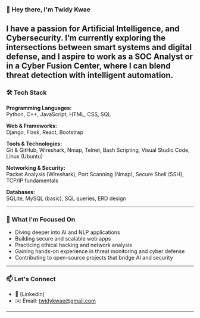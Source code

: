 ### 👋 Hey there, I'm Twidy Kwae

I have a passion for **Artificial Intelligence**, and **Cybersecurity**.
I’m currently exploring the intersections between smart systems and digital defense, and I aspire to work as a **SOC Analyst** or in a **Cyber Fusion Center**, 
where I can blend threat detection with intelligent automation.
---

### 🛠️ Tech Stack

**Programming Languages:**  
Python, C++, JavaScript, HTML, CSS, SQL

**Web & Frameworks:**  
Django, Flask, React, Bootstrap

**Tools & Technologies:**  
Git & GitHub, Wireshark, Nmap, Telnet, Bash Scripting, Visual Studio Code, Linux (Ubuntu)

**Networking & Security:**  
Packet Analysis (Wireshark), Port Scanning (Nmap), Secure Shell (SSH), TCP/IP fundamentals

**Databases:**  
SQLite, MySQL (basic), SQL queries, ERD design

---

### 🚀 What I'm Focused On

- Diving deeper into AI and NLP applications  
- Building secure and scalable web apps  
- Practicing ethical hacking and network analysis  
- Gaining hands-on experience in threat monitoring and cyber defense  
- Contributing to open-source projects that bridge AI and security

---

### 📫 Let's Connect

- 💼 [LinkedIn]
- ✉️ Email: twidykwae@gmail.com

---
 

